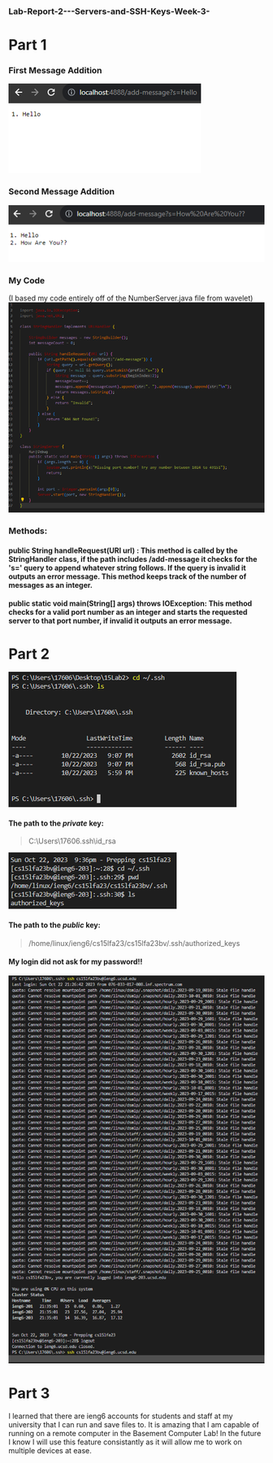 ### Lab-Report-2---Servers-and-SSH-Keys-Week-3-
# Part 1
### First Message Addition

![Image](CSE15_SS_M1.png)

### Second Message Addition

![Image](CSE15_SS_M2.png)
### My Code 
(I based my code entirely off of the NumberServer.java file from wavelet)
![Image](String_Code_CS15.png)

### Methods:

#### public String handleRequest(URI url) : This method is called by the StringHandler class, if the path includes /add-message it checks for the 's=' query to append whatever string follows. If the query is invalid it outputs an error message. This method keeps track of the number of messages as an integer.

#### public static void main(String[] args) throws IOException: This method checks for a valid port number as an integer and starts the requested server to that port number, if invalid it outputs an error message.

# Part 2
![Image](Private_CS15.png)

#### The path to the *private* key:

> C:\Users\17606\.ssh\id_rsa

![Image](public_cs15.png)

#### The path to the *public* key:

>  /home/linux/ieng6/cs15lfa23/cs15lfa23bv/.ssh/authorized_keys

#### My login did not ask for my password!!

![Image](Without_Pass_CS15.png)


# Part 3

I learned that there are ieng6 accounts for students and staff at my  university that I can run and save files to. It is amazing that I am capable of running on a remote computer in the Basement Computer Lab!
In the future I know I will use this feature consistantly as it will allow me to work on multiple devices at ease. 

